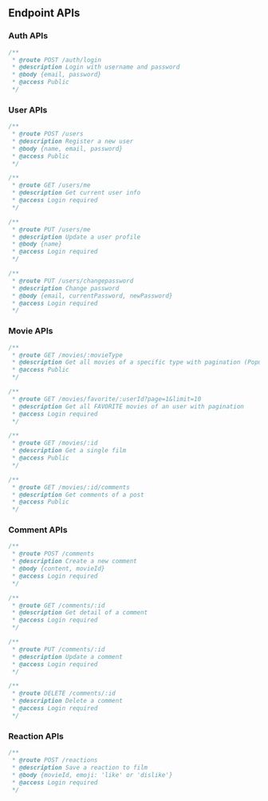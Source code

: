 ## Endpoint APIs

### Auth APIs

```javascript
/**
 * @route POST /auth/login
 * @description Login with username and password
 * @body {email, password}
 * @access Public
 */
```

### User APIs

```javascript
/**
 * @route POST /users
 * @description Register a new user
 * @body {name, email, password}
 * @access Public
 */
```

```javascript
/**
 * @route GET /users/me
 * @description Get current user info
 * @access Login required
 */
```

```javascript
/**
 * @route PUT /users/me
 * @description Update a user profile
 * @body {name}
 * @access Login required
 */
```

```javascript
/**
 * @route PUT /users/changepassword
 * @description Change password
 * @body {email, currentPassword, newPassword}
 * @access Login required
 */
```

### Movie APIs

```javascript
/**
 * @route GET /movies/:movieType
 * @description Get all movies of a specific type with pagination (Popular, incoming, top rated) allow search by name
 * @access Public
 */
```

```javascript
/**
 * @route GET /movies/favorite/:userId?page=1&limit=10
 * @description Get all FAVORITE movies of an user with pagination
 * @access Login required
 */
```

```javascript
/**
 * @route GET /movies/:id
 * @description Get a single film
 * @access Public
 */
```

```javascript
/**
 * @route GET /movies/:id/comments
 * @description Get comments of a post
 * @access Public
 */
```

### Comment APIs

```javascript
/**
 * @route POST /comments
 * @description Create a new comment
 * @body {content, movieId}
 * @access Login required
 */
```

```javascript
/**
 * @route GET /comments/:id
 * @description Get detail of a comment
 * @access Login required
 */
```

```javascript
/**
 * @route PUT /comments/:id
 * @description Update a comment
 * @access Login required
 */
```

```javascript
/**
 * @route DELETE /comments/:id
 * @description Delete a comment
 * @access Login required
 */
```

### Reaction APIs

```javascript
/**
 * @route POST /reactions
 * @description Save a reaction to film
 * @body {movieId, emoji: 'like' or 'dislike'}
 * @access Login required
 */
```
